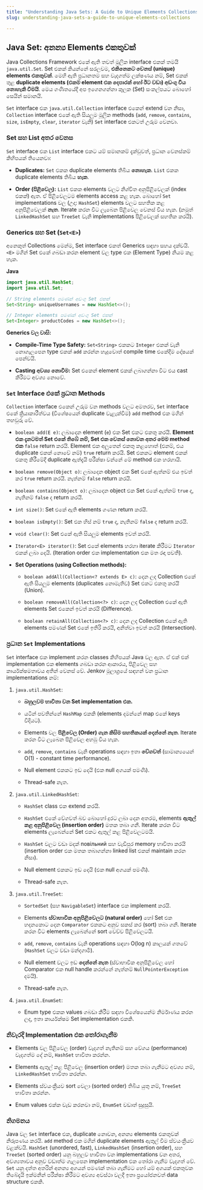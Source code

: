 ```yaml
---
title: "Understanding Java Sets: A Guide to Unique Elements Collections"
slug: understanding-java-sets-a-guide-to-unique-elements-collections

---
```


## **Java Set: අනන්‍ය Elements එකතුවක්**

Java Collections Framework එකේ ඇති තවත් මූලික interface එකක් තමයි `java.util.Set`. Set එකක් කියන්නේ සරලවම, **එකිනෙකට වෙනස් (unique) elements එකතුවක්**. මෙහි ඇති ප්‍රධානතම සහ වැදගත්ම ලක්ෂණය නම්, Set එකක් තුළ **duplicate elements (එකම element එක දෙපාරක් හෝ ඊට වඩා) අඩංගු විය නොහැකි වීමයි**. මෙය ගණිතයේදී අප ඉගෙනගන්නා කුලක (Set) සංකල්පයට බොහෝ සෙයින් සමානයි.

`Set` interface එක `java.util.Collection` interface එකෙන් extend වන නිසා, `Collection` interface එකේ ඇති සියලුම මූලික methods (`add`, `remove`, `contains`, `size`, `isEmpty`, `clear`, `iterator` වැනි) `Set` interface එකටත් උරුම වෙනවා.

### **Set සහ List අතර වෙනස**

`Set` interface එක `List` interface එකට යම් සමානකම් දැක්වුවත්, ප්‍රධාන වෙනස්කම් කිහිපයක් තියෙනවා:

* **Duplicates:** `Set` එකක duplicate elements තිබිය **නොහැක**. `List` එකක duplicate elements තිබිය **හැක**.
    
* **Order (පිළිවෙල):** `List` එකක elements වලට නිශ්චිත අනුපිළිවෙලක් (index එකක්) ඇත. ඒ පිළිවෙලටම elements access කළ හැක. බොහෝ `Set` implementations වල (උදා: `HashSet`) elements වලට සහතික කළ අනුපිළිවෙලක් **නැත**. Iterate කරන විට ලැබෙන පිළිවෙල වෙනස් විය හැක. (නමුත් `LinkedHashSet` සහ `TreeSet` වැනි implementations පිළිවෙලක් සහතික කරයි).
    

### **Generics සහ Set (**`Set<E>`)

අනෙකුත් Collections මෙන්ම, Set interface එකත් Generics සඳහා සහය දක්වයි. `<E>` මගින් Set එකේ ගබඩා කරන element වල type එක (Element Type) නියම කළ හැක.

**Java**

```java
import java.util.HashSet;
import java.util.Set;

// String elements පමණක් අඩංගු Set එකක්
Set<String> uniqueUsernames = new HashSet<>();

// Integer elements පමණක් අඩංගු Set එකක්
Set<Integer> productCodes = new HashSet<>();
```

**Generics වල වාසි:**

* **Compile-Time Type Safety:** `Set<String>` එකකට `Integer` එකක් වැනි නොගැලපෙන type එකක් `add` කරන්න හැදුවොත් compile time එකේදීම දෝෂයක් පෙන්වයි.
    
* **Casting අවශ්‍ය නොවීම:** Set එකෙන් element එකක් ලබාගන්නා විට එය cast කිරීමට අවශ්‍ය නොවේ.
    

### `Set` Interface එකේ ප්‍රධාන Methods

`Collection` interface එකෙන් උරුම වන methods වලට අමතරව, `Set` interface එකේ ක්‍රියාකාරීත්වය (විශේෂයෙන් duplicate වැළැක්වීම) `add` method එක මගින් තහවුරු වේ.

* `boolean add(E e)`: ලබාදෙන element (`e`) එක Set එකට එකතු කරයි. **Element එක දැනටමත් Set එකේ තිබේ නම්, Set එක වෙනස් නොවන අතර මෙම method එක** `false` return කරයි. Element එක අලුතෙන් එකතු කළහොත් (එනම්, එය duplicate එකක් නොවේ නම්) `true` return කරයි. Set එකකට element එකක් එකතු කිරීමේදී duplicate ඇත්දැයි පරීක්ෂා වන්නේ මේ method එක හරහායි.
    
* `boolean remove(Object o)`: ලබාදෙන object එක Set එකේ ඇත්නම් එය ඉවත් කර `true` return කරයි. නැත්නම් `false` return කරයි.
    
* `boolean contains(Object o)`: ලබාදෙන object එක Set එකේ ඇත්නම් `true` ද, නැතිනම් `false` ද return කරයි.
    
* `int size()`: Set එකේ ඇති elements ගණන return කරයි.
    
* `boolean isEmpty()`: Set එක හිස් නම් `true` ද, නැතිනම් `false` ද return කරයි.
    
* `void clear()`: Set එකේ ඇති සියලුම elements ඉවත් කරයි.
    
* `Iterator<E> iterator()`: Set එකේ elements හරහා iterate කිරීමට `Iterator` එකක් ලබා දෙයි. (Iteration order එක implementation එක මත රඳා පවතී).
    
* **Set Operations (using Collection methods):**
    
    * `boolean addAll(Collection<? extends E> c)`: දෙන ලද Collection එකේ ඇති සියලුම elements (duplicates නොමැතිව) Set එකට එකතු කරයි (Union).
        
    * `boolean removeAll(Collection<?> c)`: දෙන ලද Collection එකේ ඇති elements Set එකෙන් ඉවත් කරයි (Difference).
        
    * `boolean retainAll(Collection<?> c)`: දෙන ලද Collection එකේ ඇති elements පමණක් Set එකේ ඉතිරි කරයි, අනිත්වා ඉවත් කරයි (Intersection).
        

### **ප්‍රධාන** `Set` Implementations

`Set` interface එක implement කරන classes කිහිපයක් Java වල ඇත. ඒ එක් එක් implementation එක elements ගබඩා කරන ආකාරය, පිළිවෙල සහ කාර්යක්ෂමතාවය අතින් වෙනස් වේ. Jenkov මූලාශ්‍රයේ සඳහන් වන ප්‍රධාන implementations නම්:

1. `java.util.HashSet`:
    
    * **බහුලවම භාවිතා වන Set implementation එක.**
        
    * යටින් පවතින්නේ `HashMap` එකකි (elements දමන්නේ map එකේ keys විදියට).
        
    * Elements වල **පිළිවෙල (Order) ගැන කිසිම සහතිකයක් දෙන්නේ නැත**. Iterate කරන විට ලැබෙන පිළිවෙල අහඹු විය හැක.
        
    * `add`, `remove`, `contains` වැනි operations සඳහා ඉතා **වේගවත්** (සාමාන්‍යයෙන් O(1) - constant time performance).
        
    * Null element එකකට ඉඩ දෙයි (එක null අගයක් පමණි).
        
    * Thread-safe නැත.
        
2. `java.util.LinkedHashSet`:
    
    * `HashSet` class එක extend කරයි.
        
    * `HashSet` එකේ වේගවත් බව බොහෝ දුරට ලබා දෙන අතරම, elements **ඇතුල් කළ අනුපිළිවෙල (insertion order)** මතක තබා ගනී. Iterate කරන විට elements ලැබෙන්නේ Set එකට ඇතුල් කළ පිළිවෙලටමයි.
        
    * `HashSet` වලට වඩා මදක් повільний සහ වැඩිපුර memory භාවිතා කරයි (insertion order එක මතක තබාගන්නා linked list එකක් maintain කරන නිසා).
        
    * Null element එකකට ඉඩ දෙයි (එක null අගයක් පමණි).
        
    * Thread-safe නැත.
        
3. `java.util.TreeSet`:
    
    * `SortedSet` (සහ `NavigableSet`) interface එක implement කරයි.
        
    * Elements **ස්වාභාවික අනුපිළිවෙලට (natural order)** හෝ Set එක හදනකොට දෙන `Comparator` එකකට අනුව සකස් කර (sort) තබා ගනී. Iterate කරන විට elements ලැබෙන්නේ sort වෙච්ච පිළිවෙලටයි.
        
    * `add`, `remove`, `contains` වැනි operations සඳහා O(log n) කාලයක් ගතවේ (`HashSet` වලට වඩා මන්දගාමී).
        
    * Null element වලට ඉඩ **දෙන්නේ නැත** (ස්වාභාවික අනුපිළිවෙල හෝ Comparator එක null handle කරන්නේ නැත්නම් `NullPointerException` දමයි).
        
    * Thread-safe නැත.
        
4. `java.util.EnumSet`:
    
    * Enum type එකක values ගබඩා කිරීම සඳහා විශේෂයෙන්ම නිර්මාණය කරන ලද, ඉතා කාර්යක්ෂම Set implementation එකකි.
        

### **නිවැරදි Implementation එක තෝරාගැනීම**

* Elements වල පිළිවෙල (order) වැදගත් නැතිනම් සහ වේගය (performance) වැදගත්ම දේ නම්, `HashSet` භාවිතා කරන්න.
    
* Elements ඇතුල් කළ පිළිවෙල (insertion order) මතක තබා ගැනීමට අවශ්‍ය නම්, `LinkedHashSet` භාවිතා කරන්න.
    
* Elements ස්වයංක්‍රීයව sort වෙලා (sorted order) තිබිය යුතු නම්, `TreeSet` භාවිතා කරන්න.
    
* Enum values එක්ක වැඩ කරනවා නම්, `EnumSet` වඩාත් සුදුසුයි.
    

### **නිගමනය**

Java වල `Set` interface එක, duplicate නොවන, අනන්‍ය elements එකතුවක් නිරූපණය කරයි. `add` method එක මගින් duplicate elements ඇතුල් වීම ස්වයංක්‍රීයව වළක්වයි. `HashSet` (unordered, fast), `LinkedHashSet` (insertion order), සහ `TreeSet` (sorted order) යනු බහුලව භාවිතා වන implementations වන අතර, අවශ්‍යතාවය අනුව වඩාත්ම ගැලපෙන implementation එක තෝරා ගැනීම වැදගත් වේ. `Set` යනු දත්ත අතරින් අනන්‍ය අගයන් පමණක් තබා ගැනීමට හෝ යම් අගයක් එකතුවක තිබේදැයි ඉක්මනින් පරීක්ෂා කිරීමට අවශ්‍ය අවස්ථා වලදී ඉතා ප්‍රයෝජනවත් data structure එකකි.